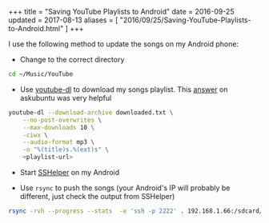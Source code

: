 +++
title = "Saving YouTube Playlists to Android"
date = 2016-09-25
updated = 2017-08-13
aliases = [ "2016/09/25/Saving-YouTube-Playlists-to-Android.html" ]
+++

I use the following method to update the songs on my Android phone:

- Change to the correct directory

```bash
cd ~/Music/YouTube
```

- Use [youtube-dl](https://github.com/rg3/youtube-dl) to download my songs playlist.
This [answer](http://askubuntu.com/questions/673442/downloading-youtube-playlist-with-youtube-dl-skipping-existing-files) on askubuntu was very helpful

```bash
youtube-dl --download-archive downloaded.txt \
    --no-post-overwrites \
    --max-downloads 10 \
    -ciwx \
    --audio-format mp3 \
    -o "%(title)s.%(ext)s" \
    <playlist-url>
```

- Start [SSHelper](http://arachnoid.com/android/SSHelper/) on my Android

- Use `rsync` to push the songs (your Android's IP will probably be different, just check the output from SSHelper)

```bash
rsync -rvh --progress --stats  -e 'ssh -p 2222' . 192.168.1.66:/sdcard/Music/
```
